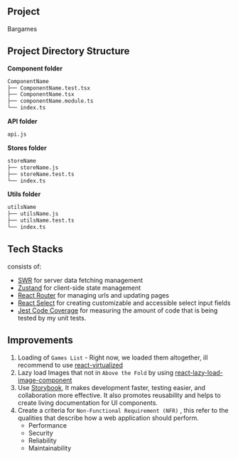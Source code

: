 ## Project
Bargames

## Project Directory Structure

**Component folder**
```bash
ComponentName
├── ComponentName.test.tsx
├── ComponentName.tsx
├── componentName.module.ts
└── index.ts
```

**API folder**

```bash
api.js
```

**Stores folder**
```bash
storeName
├── storeName.js
├── storeName.test.ts
└── index.ts
```

**Utils folder**

```bash
utilsName
├── utilsName.js
├── utilsName.test.ts
└── index.ts
```

## Tech Stacks

consists of:
- [SWR](https://swr.vercel.app/) for server data fetching management
- [Zustand](https://github.com/pmndrs/zustand) for client-side state management
- [React Router](https://reactrouter.com/en/main) for managing urls and updating pages
- [React Select](https://react-select.com/home) for creating customizable and accessible select input fields
- [Jest Code Coverage](https://jestjs.io/) for measuring the amount of code that is being tested by my unit tests.

## Improvements
1. Loading of `Games List` - Right now, we loaded them altogether, ill recommend to use [react-virtualized](https://github.com/bvaughn/react-virtualized)
2. Lazy load Images that not in `Above the Fold` by using [react-lazy-load-image-component](https://github.com/Aljullu/react-lazy-load-image-component)
3. Use [Storybook](https://storybook.js.org/), It makes development faster, testing easier, and collaboration more effective. It also promotes reusability and helps to create living documentation for UI components.
4. Create a criteria for `Non-Functional Requirement (NFR)` , this refer to the qualities that describe how a web application should perform.
	- Performance
	- Security
	- Reliability
	- Maintainability
